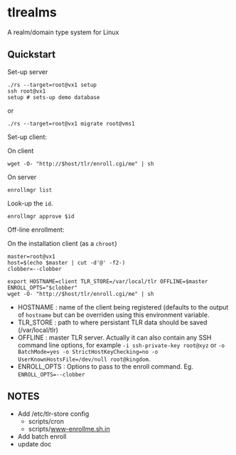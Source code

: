 # tlrealms

A realm/domain type system for Linux

## Quickstart

Set-up server

```
./rs --target=root@vx1 setup
ssh root@vx1
setup # sets-up demo database
```

or

```
./rs --target=root@vx1 migrate root@vms1
```

Set-up client:

On client

```
wget -O- "http://$host/tlr/enroll.cgi/me" | sh
```

On server
```
enrollmgr list
```
Look-up the `id`.
```
enrollmgr approve $id
```

Off-line enrollment:

On the installation client (as a `chroot`)
```
master=root@vx1
host=$(echo $master | cut -d'@' -f2-)
clobber=--clobber

export HOSTNAME=client TLR_STORE=/var/local/tlr OFFLINE=$master ENROLL_OPTS="$clobber"
wget -O- "http://$host/tlr/enroll.cgi/me" | sh
```

- HOSTNAME : name of the client being registered (defaults to the
  output of `hostname` but can be overriden using this environment
  variable.
- TLR_STORE : path to where persistant TLR data should be saved (/var/local/tlr)
- OFFLINE : master TLR server.  Actually it can also contain any SSH command line
  options, for example `-i ssh-private-key root@xyz`  or
  `-o BatchMode=yes -o StrictHostKeyChecking=no -o UserKnownHostsFile=/dev/null root@kingdom`.
- ENROLL_OPTS : Options to pass to the enroll command.  Eg. `ENROLL_OPTS=--clobber`





## NOTES

- Add /etc/tlr-store config
  - scripts/cron
  - scripts/www-enrollme.sh.in
- Add batch enroll
- update doc
